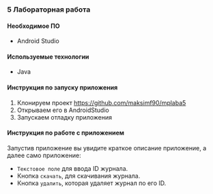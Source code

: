 ### 5 Лабораторная работа 

#### Необходимое ПО
* Android Studio

#### Используемые технологии
* Java

#### Инструкция по запуску приложения
1. Клонируем проект https://github.com/maksimf90/mplaba5
2. Открываем его в AndroidStudio
3. Запускаем отладку приложения

#### Инструкция по работе с приложением
Запустив приложение вы увидите краткое описание приложение, а далее само приложение:
* ````Текстовое поле```` для ввода ID журнала.
* Кнопка ````скачать````, для скачивания журнала.
* Кнопка ````удалить````, которая удаляет журнал по его ID. 
